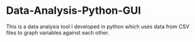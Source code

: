 # Data-Analysis-Python-GUI
This is a data analysis tool I developed in python which uses data from CSV files to graph variables against each other.
